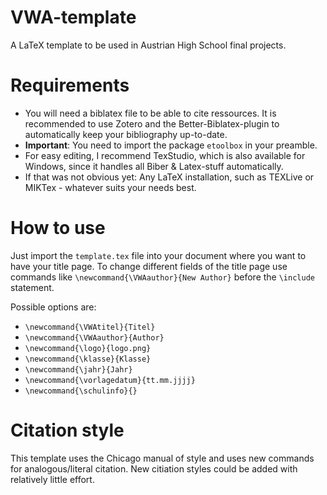 # VWA-template
A LaTeX template to be used in Austrian High School final projects.

# Requirements
* You will need a biblatex file to be able to cite ressources. It is recommended to use Zotero and the Better-Biblatex-plugin to automatically keep your bibliography up-to-date. 
* **Important**: You need to import the package `etoolbox` in your preamble.
* For easy editing, I recommend TexStudio, which is also available for Windows, since it handles all Biber & Latex-stuff automatically.
* If that was not obvious yet: Any LaTeX installation, such as TEXLive or MIKTex - whatever suits your needs best.

# How to use
Just import the `template.tex` file into your document where you want
to have your title page. To change different fields of the title page
use commands like `\newcommand{\VWAauthor}{New Author}` before
the `\include` statement.

Possible options are: 
* `\newcommand{\VWAtitel}{Titel}`
* `\newcommand{\VWAauthor}{Author}`
* `\newcommand{\logo}{logo.png}`
* `\newcommand{\klasse}{Klasse}`
* `\newcommand{\jahr}{Jahr}`
* `\newcommand{\vorlagedatum}{tt.mm.jjjj}`
* `\newcommand{\schulinfo}{}`

# Citation style
This template uses the Chicago manual of style and uses new commands for analogous/literal citation. New citiation styles could be added with relatively little effort.
